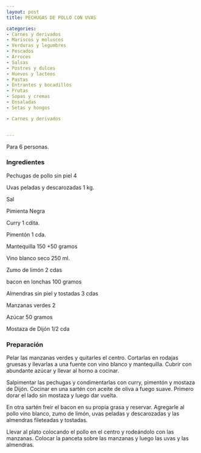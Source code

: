 ```yaml
---
layout: post
title: PECHUGAS DE POLLO CON UVAS

categories:
- Carnes y derivados
- Mariscos y moluscos
- Verduras y legumbres
- Pescados
- Arroces
- Salsas
- Postres y dulces
- Huevos y lacteos
- Pastas
- Entrantes y bocadillos
- Frutas
- Sopas y cremas
- Ensaladas
- Setas y hongos

- Carnes y derivados


---
```


Para 6 personas.

<h3>Ingredientes</h3>

Pechugas de pollo sin piel 4

Uvas peladas y descarozadas 1 kg.

Sal

Pimienta Negra

Curry 1 cdita.

Pimentón 1 cda.

Mantequilla 150 +50 gramos

Vino blanco seco 250 ml.

Zumo de limón 2 cdas

bacon en lonchas 100 gramos

Almendras sin piel y tostadas 3 cdas

Manzanas verdes 2

Azúcar 50 gramos

Mostaza de Dijón 1/2 cda

<h3>Preparación</h3>

Pelar las manzanas verdes y quitarles el centro. Cortarlas en rodajas gruesas y llevarlas a una fuente con vino blanco y mantequilla. Cubrir con abundante azúcar y llevar al horno a cocinar.

Salpimentar las pechugas y condimentarlas con curry, pimentón y mostaza de Dijón. Cocinar en una sartén con aceite de oliva a fuego suave. Primero dorar el lado sin mostaza y luego dar vuelta.

En otra sartén freír el bacon en su propia grasa y reservar. Agregarle al pollo vino blanco, zumo de limón, uvas peladas y descarozadas y las almendras fileteadas y tostadas.

Llevar al plato colocando el pollo en el centro y rodeándolo con las manzanas. Colocar la panceta sobre las manzanas y luego las uvas y las almendras.

